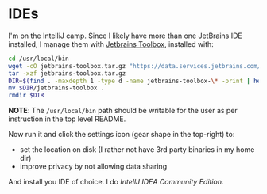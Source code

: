 # IDEs

I'm on the IntelliJ camp. Since I likely have more than one JetBrains IDE installed, I manage them with [Jetbrains Toolbox](https://www.jetbrains.com/toolbox-app), installed with:

```bash
cd /usr/local/bin
wget -cO jetbrains-toolbox.tar.gz "https://data.services.jetbrains.com/products/download?platform=linux&code=TBA"
tar -xzf jetbrains-toolbox.tar.gz
DIR=$(find . -maxdepth 1 -type d -name jetbrains-toolbox-\* -print | head -n1)
mv $DIR/jetbrains-toolbox .
rmdir $DIR
```

**NOTE**: The `/usr/local/bin` path should be writable for the user as per instruction in the top level README.

Now run it and click the settings icon (gear shape in the top-right) to:

* set the location on disk (I rather not have 3rd party binaries in my home dir)
* improve privacy by not allowing data sharing

And install you IDE of choice. I do *IntellJ IDEA Community Edition*.

